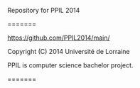 Repository for PPIL 2014

=======

https://github.com/PPIL2014/main/

Copyright (C) 2014 Université de Lorraine 

PPIL is computer science bachelor project.

=======
